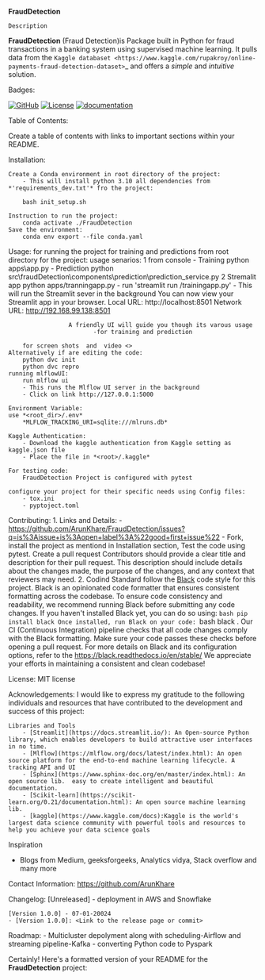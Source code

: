 
**FraudDetection**

    Description
**FraudDetection** (Fraud Detection)is Package built in Python for fraud transactions in a banking system using supervised machine learning. It pulls data from the `Kaggle databaset <https://www.kaggle.com/rupakroy/online-payments-fraud-detection-dataset>`_ and offers a *simple* and *intuitive* solution.

Badges:

[![GitHub](https://img.shields.io/badge/GitHub-ArunKhare/FraudDetection.git-blue.svg)](https://github.com/ArunKhare/FraudDetection.git)
[![License](https://img.shields.io/badge/License-MIT-green.svg)](https://opensource.org/licenses/MIT)
[![documentation](https://github.com/ArunKhare/FraudDetection/actions/workflows/update-gh-pages.yml/badge.svg?branch=docs-master)](https://github.com/ArunKhare/FraudDetection/actions/workflows/update-gh-pages.yml)

Table of Contents:

Create a table of contents with links to important sections within your README.

Installation:

    Create a Conda environment in root directory of the project:
        - This will install python 3.10 all dependencies from *'requirements_dev.txt'* fro the project:

        bash init_setup.sh
    
    Instruction to run the project:
        conda activate ./FraudDetection
    Save the environment:
        conda env export --file conda.yaml
    
Usage:
    for running the project for training and predictions from root directory for the project:
        usage senarios: 
            1 from console 
                - Training 
                    python apps\app.py
                - Prediction
                    python src\fraudDetection\components\prediction\prediction_service.py
            2 Stremalit app
                python apps/tranningapp.py
                    - run 'streamlit run <path>/trainingapp.py' 
                    - This will run the Streamlit sever in the background
                        You can now view your Streamlit app in your browser.
                        Local URL: http://localhost:8501
                        Network URL: http://192.168.99.138:8501             

                     A friendly UI will guide you though its varous usage
                            -for training and prediction

        for screen shots  and  video <>
    Alternatively if are editing the code:
        python dvc init
        python dvc repro
    running mlflowUI:
        run mlflow ui
        - This runs the Mlflow UI server in the background
        - Click on link http://127.0.0.1:5000

    Environment Variable:
    use *<root_dir>/.env*
        *MLFLOW_TRACKING_URI=sqlite:///mlruns.db*
        
    Kaggle Authentication:
        - Download the kaggle authentication from Kaggle setting as kaggle.json file
        - Place the file in *<root>/.kaggle*
    
    For testing code:
        FraudDetection Project is configured with pytest

    configure your project for their specific needs using Config files:
        - tox.ini
        - pyptoject.toml
        
Contributing:
    1. Links and Details:
        - https://github.com/ArunKhare/FraudDetection/issues?q=is%3Aissue+is%3Aopen+label%3A%22good+first+issue%22
        - Fork, install the project as mentiond in Installation section, Test the code using pytest. Create a pull request
            Contributors should provide a clear title and description for their pull request. This description should include details about the changes made, the purpose of the changes, and any context that reviewers may need.
    2. Codind Standard
        follow the [Black](https://github.com/psf/black) code style for this project. Black is an opinionated code formatter that ensures consistent formatting across the codebase.
        To ensure code consistency and readability, we recommend running Black before submitting any code changes. 
        If you haven't installed Black yet, you can do so using:
        ```bash
        pip install black
        Once installed, run Black on your code:
        ```bash
        black .
        Our CI (Continuous Integration) pipeline checks that all code changes comply with the Black formatting. Make sure your code passes these checks before opening a pull request.
        For more details on Black and its configuration options, refer to the https://black.readthedocs.io/en/stable/
        We appreciate your efforts in maintaining a consistent and clean codebase!
    
License:
    MIT license

Acknowledgements:
    I would like to express my gratitude to the following individuals and resources that have contributed to the development and success of this project:

    Libraries and Tools
        - [Streamlit](https://docs.streamlit.io/): An Open-source Python library, which enables developers to build attractive user interfaces in no time.
        - [Mlflow](https://mlflow.org/docs/latest/index.html): An open source platform for the end-to-end machine learning lifecycle. A tracking API and UI
        - [Sphinx](https://www.sphinx-doc.org/en/master/index.html): An open source lib.  easy to create intelligent and beautiful documentation.
        - [Scikit-learn](https://scikit-learn.org/0.21/documentation.html): An open source machine learning lib.
        - [kaggle](https://www.kaggle.com/docs):Kaggle is the world's largest data science community with powerful tools and resources to help you achieve your data science goals

Inspiration
- Blogs from Medium, geeksforgeeks, Analytics vidya, Stack overflow and many more

Contact Information:
    https://github.com/ArunKhare 

Changelog:
    [Unreleased]
    - deployment in AWS  and Snowflake

    [Version 1.0.0] - 07-01-20024
    - [Version 1.0.0]: <Link to the release page or commit>

Roadmap:
    - Multicluster depolyment along with scheduling-Airflow and streaming pipeline-Kafka
    - converting Python code to Pyspark


Certainly! Here's a formatted version of your README for the **FraudDetection** project:
